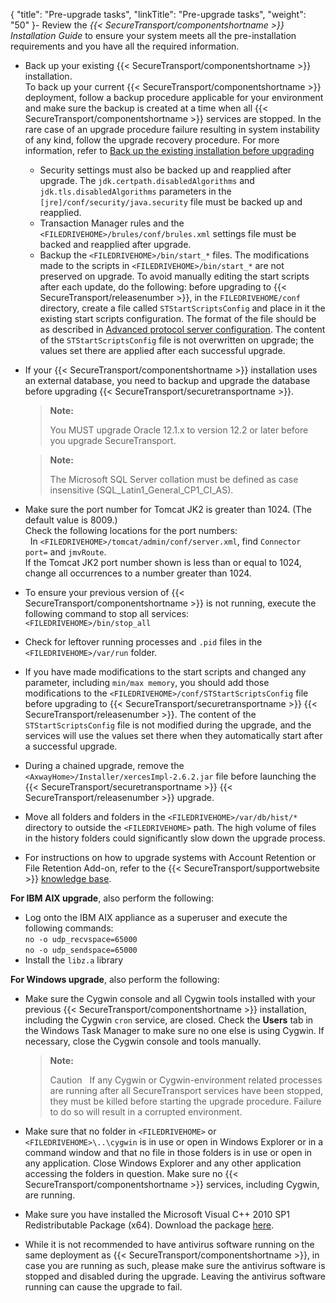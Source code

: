 {
    "title": "Pre-upgrade tasks",
    "linkTitle": "Pre-upgrade tasks",
    "weight": "50"
}-   Review the *{{< SecureTransport/componentshortname >}} Installation Guide* to ensure your system meets all the pre-installation requirements and you have all the required information.

-   Back up your existing {{< SecureTransport/componentshortname >}} installation.  
    To back up your current {{< SecureTransport/componentshortname >}} deployment, follow a backup procedure applicable for your environment and make sure the backup is created at a time when all {{< SecureTransport/componentshortname >}} services are stopped. In the rare case of an upgrade procedure failure resulting in system instability of any kind, follow the upgrade recovery procedure.
    For more information, refer to [Back up the existing installation before upgrading](back_up_existing_installation_before_upgrading) 
    -   Security settings must also be backed up and reapplied after upgrade. The `jdk.certpath.disabledAlgorithms` and `jdk.tls.disabledAlgorithms` parameters in the `[jre]/conf/security/java.security` file must be backed up and reapplied.
    -   Transaction Manager rules and the `<FILEDRIVEHOME>/brules/conf/brules.xml` settings file must be backed and reapplied after upgrade.
    -   Backup the `<FILEDRIVEHOME>/bin/start_*` files. The modifications made to the scripts in `<FILEDRIVEHOME>/bin/start_*` are not preserved on upgrade. To avoid manually editing the start scripts after each update, do the following: before upgrading to {{< SecureTransport/releasenumber >}}, in the `FILEDRIVEHOME/conf` directory, create a file called `STStartScriptsConfig` and place in it the existing start scripts configuration. The format of the file should be as described in [Advanced protocol server configuration](https://docs.axway.com/bundle/SecureTransport_55_AdministratorGuide_allOS_en_HTML5/page/Content/AdministratorsGuide/operations/advanced-server-config.htm). The content of the `STStartScriptsConfig` file is not overwritten on upgrade; the values set there are applied after each successful upgrade.

-   If your {{< SecureTransport/componentshortname >}} installation uses an external database, you need to backup and upgrade the database before upgrading {{< SecureTransport/securetransportname >}}.  

    > **Note:**
    >
    > You MUST upgrade Oracle 12.1.x to version 12.2 or later before you upgrade SecureTransport.

    > **Note:**
    >
    > The Microsoft SQL Server collation must be defined as case insensitive (SQL\_Latin1\_General\_CP1\_CI\_AS).

-   Make sure the port number for Tomcat JK2 is greater than 1024. (The default value is 8009.)  
    Check the following locations for the port numbers:  
      In `<FILEDRIVEHOME>/tomcat/admin/conf/server.xml`, find `Connector port=` and `jmvRoute`.  
    If the Tomcat JK2 port number shown is less than or equal to 1024, change all occurrences to a number greater than 1024.

-   To ensure your previous version of {{< SecureTransport/componentshortname >}} is not running, execute the following command to stop all services:  
    `<FILEDRIVEHOME>/bin/stop_all`

-   Check for leftover running processes and `.pid` files in the `<FILEDRIVEHOME>/var/run` folder.

-   If you have made modifications to the start scripts and changed any parameter, including `min/max memory`, you should add those modifications to the `<FILEDRIVEHOME>/conf/STStartScriptsConfig` file before upgrading to {{< SecureTransport/securetransportname >}} {{< SecureTransport/releasenumber >}}. The content of the `STStartScriptsConfig` file is not modified during the upgrade, and the services will use the values set there when they automatically start after a successful upgrade.

-   During a chained upgrade, remove the `<AxwayHome>/Installer/xercesImpl-2.6.2.jar` file before launching the {{< SecureTransport/securetransportname >}} {{< SecureTransport/releasenumber >}} upgrade.

-   Move all folders and folders in the `<FILEDRIVEHOME>/var/db/hist/*` directory to outside the `<FILEDRIVEHOME>` path. The high volume of files in the history folders could significantly slow down the upgrade process.

-   For instructions on how to upgrade systems with Account Retention or File Retention Add-on, refer to the {{< SecureTransport/supportwebsite >}} [knowledge base](https://support.axway.com/kb/180969/language/en).

**For IBM AIX upgrade**, also perform the following:

-   Log onto the IBM AIX appliance as a superuser and execute the following commands:  
    `no -o udp_recvspace=65000`  
    `no -o udp_sendspace=65000`
-   Install the `libz.a` library

**For Windows upgrade**, also perform the following:

-   Make sure the Cygwin console and all Cygwin tools installed with your previous {{< SecureTransport/componentshortname >}} installation, including the Cygwin `cron` service, are closed. Check the **Users** tab in the Windows Task Manager to make sure no one else is using Cygwin. If necessary, close the Cygwin console and tools manually.  

    > **Note:**
    >
    > Caution  
    > If any Cygwin or Cygwin-environment related processes are running after all SecureTransport services have been stopped, they must be killed before starting the upgrade procedure. Failure to do so will result in a corrupted environment.

-   Make sure that no folder in `<FILEDRIVEHOME>` or `<FILEDRIVEHOME>\..\cygwin` is in use or open in Windows Explorer or in a command window and that no file in those folders is in use or open in any application. Close Windows Explorer and any other application accessing the folders in question. Make sure no {{< SecureTransport/componentshortname >}} services, including Cygwin, are running.

-   Make sure you have installed the Microsoft Visual C++ 2010 SP1 Redistributable Package (x64). Download the package [here](http://www.microsoft.com/en-us/download/details.aspx?id=13523).

-   While it is not recommended to have antivirus software running on the same deployment as {{< SecureTransport/componentshortname >}}, in case you are running as such, please make sure the antivirus software is stopped and disabled during the upgrade. Leaving the antivirus software running can cause the upgrade to fail.
